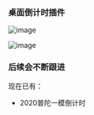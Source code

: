 ### 桌面倒计时插件

![image](https://cdn.jsdelivr.net/gh/yuzh0816/Count-Down@1.0/docs/1.png)

![image](https://cdn.jsdelivr.net/gh/yuzh0816/Count-Down@1.0/docs/2.png)

### 后续会不断跟进

现在已有：

- 2020普陀一模倒计时